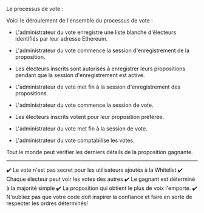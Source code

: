 Le processus de vote : 

Voici le déroulement de l'ensemble du processus de vote :

- L'administrateur du vote enregistre une liste blanche d'électeurs identifiés par leur adresse Ethereum.

- L'administrateur du vote commence la session d'enregistrement de la proposition.

- Les électeurs inscrits sont autorisés à enregistrer leurs propositions pendant que la session d'enregistrement est active.

- L'administrateur de vote met fin à la session d'enregistrement des propositions.

- L'administrateur du vote commence la session de vote.

- Les électeurs inscrits votent pour leur proposition préférée.

- L'administrateur du vote met fin à la session de vote.

- L'administrateur du vote comptabilise les votes.

Tout le monde peut vérifier les derniers détails de la proposition gagnante.



----------------

✔️ Le vote n'est pas secret pour les utilisateurs ajoutés à la Whitelist
✔️ Chaque électeur peut voir les votes des autres
✔️ Le gagnant est déterminé à la majorité simple
✔️ La proposition qui obtient le plus de voix l'emporte.
✔️ N'oubliez pas que votre code doit inspirer la confiance et faire en sorte de respecter les ordres déterminés!